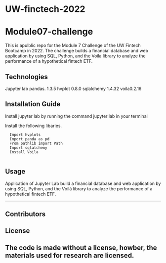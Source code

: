 # UW-finctech-2022
# Module07-challenge
This is  apulblic repo for the Module 7 Challenge of the UW Fintech Bootcamp in 2022.
The challenge builds a financial database and web application by using SQL, Python, and the Voilà library to analyze the performance of a hypothetical fintech ETF.


## Technologies

Jupyter lab
pandas. 1.3.5
hvplot 0.8.0
sqlalchemy 1.4.32
voila0.2.16

## Installation Guide

Install jupyter lab by running the command jupyter lab in your terminal

Install the following libaries.

```
  Import hvplots
  Import panda as pd
  From pathlib import Path
  Import sqlalchemy
  Install Voila
  
```


## Usage

Application of Jupyter Lab build a financial database and web application by using SQL, Python, and the Voilà library to analyze the performance of a hypothetical fintech ETF.




---

## Contributors


## License
 The code is made without a license, howber, the materials used for research are licensed.
---


